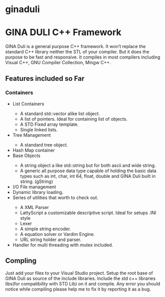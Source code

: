 # ginaduli
<h1>GINA DULI C++ Framework</h1>
<p>GINA Duli is a general purpose C++ framework. It won’t replace the standard C++ library neither the STL of your compiler. But it does the purpose to be fast and responsive.
It compiles in most compilers including Visual C++, GNU Compiler Collection, Mingw C++.</p>
<h2>Features included so Far</h2>
<h3>Containers</h3>
<ul>
<li>List Containers </li>
	<ul>
	<li>A standard std::vector alike list object.</li>
	<li>A list of pointers. Ideal for containing list of objects.</li>
	<li>A STD Fixed array template.</li>
	<li>Single linked lists.</li>
	</ul>
<li>Tree Management</li>
	<ul>
	<li>A standard tree object.</li>
	</ul>
<li>Hash Map container</li>
<li>Base Objects</li>
	<ul>
	<li>A string object a like std::string but for both ascii and wide string.</li>
	<li>A generic all purpose data type capable of holding the basic data types such as int, char, int 64, float, double and GINA Duli built in string. (gString)</li>
	</ul>
<li>I/O File management</li>
<li>Dynamic library loading.</li>
<li>Series of utilities that worth to check out.</li>
	<ul>
	<li>A XML Parser</li>
	<li>LattyScript a customizable descriptive script. Ideal for setups .INI style</li>
	<li>Lexer</li>
	<li>A simple string encoder.</li>
	<li>A equation solver or Vardim Engine.</li>
	<li>URL string holder and parser.</li>
	</ul>
<li>Handler for multi threading with mutex included.</li>
</ul>
<h2>Compling</h2>
<p>Just add your files to your Visual Studio project. Setup the root base of GINA Duli as source of the include libraries. Include the std c++ libraries libs(for compatibility with STD Lib) on it and compile.
Any error you should notice while compiling please help me to fix it by reporting it as a bug.</p>

